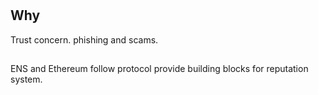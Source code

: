 # 


## Why

Trust concern. phishing and scams.





##

ENS and Ethereum follow protocol provide building blocks for reputation system.